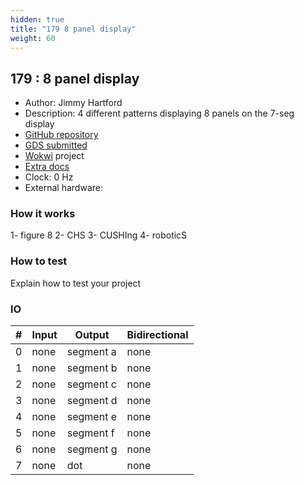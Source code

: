 ```yaml
---
hidden: true
title: "179 8 panel display"
weight: 60
---
```


## 179 : 8 panel display

* Author: Jimmy Hartford
* Description: 4 different patterns displaying 8 panels on the 7-seg display
* [GitHub repository](https://github.com/TinyTapeout/hartford_tt04)
* [GDS submitted](https://github.com/TinyTapeout/hartford_tt04/actions/runs/6086038804)
* [Wokwi](https://wokwi.com/projects/374962052813090817) project
* [Extra docs]()
* Clock: 0 Hz
* External hardware: 



### How it works

1- figure 8
2- CHS
3- CUSHIng
4- roboticS


### How to test

Explain how to test your project


### IO

| # | Input        | Output       | Bidirectional      |
|---|--------------|--------------| -------------------|
| 0 | none  | segment a | none |
| 1 | none  | segment b | none |
| 2 | none  | segment c | none |
| 3 | none  | segment d | none |
| 4 | none  | segment e | none |
| 5 | none  | segment f | none |
| 6 | none  | segment g | none |
| 7 | none  | dot | none |
